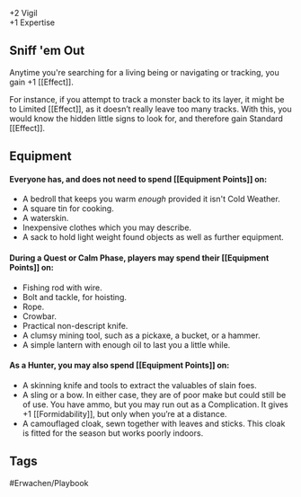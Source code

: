 +2 Vigil  
+1 Expertise

## Sniff 'em Out
Anytime you're searching for a living being or navigating or tracking, you gain +1 [[Effect]].

For instance, if you attempt to track a monster back to its layer, it might be to Limited [[Effect]], as it doesn’t really leave too many tracks. With this, you would know the hidden little signs to look for, and therefore gain Standard [[Effect]].

## Equipment
#### Everyone has, and does not need to spend [[Equipment Points]] on:

- A bedroll that keeps you warm _enough_ provided it isn't Cold Weather.
- A square tin for cooking.
- A waterskin.
- Inexpensive clothes which you may describe.
- A sack to hold light weight found objects as well as further equipment.

#### During a Quest or Calm Phase, players may spend their [[Equipment Points]] on:

- Fishing rod with wire.
- Bolt and tackle, for hoisting.
- Rope.
- Crowbar.
- Practical non-descript knife.
- A clumsy mining tool, such as a pickaxe, a bucket, or a hammer.
- A simple lantern with enough oil to last you a little while.

#### As a Hunter, you may also spend [[Equipment Points]] on:

- A skinning knife and tools to extract the valuables of slain foes.
- A sling or a bow. In either case, they are of poor make but could still be of use. You have ammo, but you may run out as a Complication. It gives +1 [[Formidability]], but only when you’re at a distance.
- A camouflaged cloak, sewn together with leaves and sticks. This cloak is fitted for the season but works poorly indoors.
## Tags
#Erwachen/Playbook 